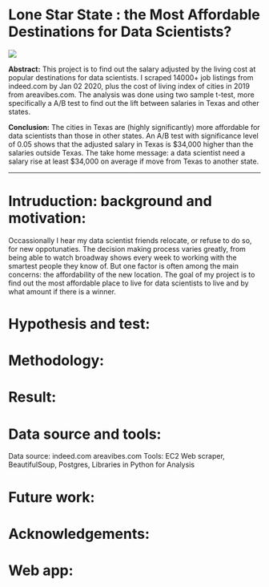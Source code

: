 # Lone Star State :  the Most Affordable Destinations for Data Scientists?

<img src="http://alabamamaps.ua.edu/contemporarymaps/usa/basemaps/mjcityzmc.jpg">

__Abstract:__
This project is to find out the salary adjusted by the living cost at popular destinations for data scientists. I scraped 14000+ job listings from indeed.com by Jan 02 2020, plus the cost of living index of cities in 2019 from areavibes.com. The analysis was done using two sample t-test, more specifically a A/B test to find out the lift between salaries in Texas and other states.

__Conclusion:__
The cities in Texas are (highly significantly) more affordable for data scientists than those in other states. An A/B test with significance level of 0.05 shows that the adjusted salary in Texas is $34,000 higher than the salaries outside Texas. The take home message: a data scientist need a salary rise at least $34,000 on average if move from Texas to another state.

---

# Intruduction: background and motivation: 
Occassionally I hear my data scientist friends relocate, or refuse to do so, for new oppotunaties. The decision making process varies greatly, from being able to watch broadway shows every week to working with the smartest people they know of. But one factor is often among the main concerns: the affordability of the new location. The goal of my project is to find out the most affordable place to live for data scientists to live and by what amount if there is a winner.

# Hypothesis and test:


# Methodology:


# Result:


# Data source and tools:

  Data source: indeed.com areavibes.com
  Tools: EC2 Web scraper, BeautifulSoup, Postgres, Libraries in Python for Analysis
  
# Future work:

# Acknowledgements:

# Web app:
